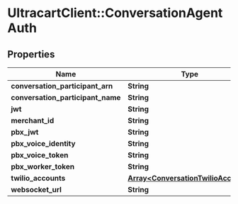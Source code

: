 # UltracartClient::ConversationAgentAuth

## Properties
Name | Type | Description | Notes
------------ | ------------- | ------------- | -------------
**conversation_participant_arn** | **String** |  | [optional] 
**conversation_participant_name** | **String** |  | [optional] 
**jwt** | **String** |  | [optional] 
**merchant_id** | **String** |  | [optional] 
**pbx_jwt** | **String** |  | [optional] 
**pbx_voice_identity** | **String** |  | [optional] 
**pbx_voice_token** | **String** |  | [optional] 
**pbx_worker_token** | **String** |  | [optional] 
**twilio_accounts** | [**Array&lt;ConversationTwilioAccount&gt;**](ConversationTwilioAccount.md) |  | [optional] 
**websocket_url** | **String** |  | [optional] 


